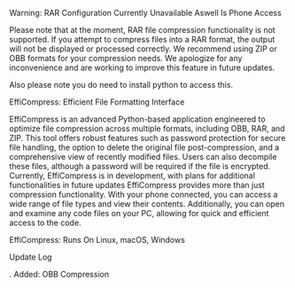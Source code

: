 Warning: RAR Configuration Currently Unavailable Aswell Is Phone Access

Please note that at the moment, RAR file compression functionality is not supported. If you attempt to compress files into a RAR format, the output will not be displayed or processed correctly. We recommend using ZIP or OBB formats for your compression needs. We apologize for any inconvenience and are working to improve this feature in future updates.

Also please note you do need to install python to access this.

EffiCompress: Efficient File Formatting Interface

EffiCompress is an advanced Python-based application engineered to optimize file compression across multiple formats, including OBB, RAR, and ZIP. This tool offers robust features such as password protection for secure file handling, the option to delete the original file post-compression, and a comprehensive view of recently modified files. Users can also decompile these files, although a password will be required if the file is encrypted. Currently, EffiCompress is in development, with plans for additional functionalities in future updates EffiCompress provides more than just compression functionality. With your phone connected, you can access a wide range of file types and view their contents. Additionally, you can open and examine any code files on your PC, allowing for quick and efficient access to the code.

EffiCompress: Runs On Linux, macOS, Windows

Update Log

. Added: OBB Compression
